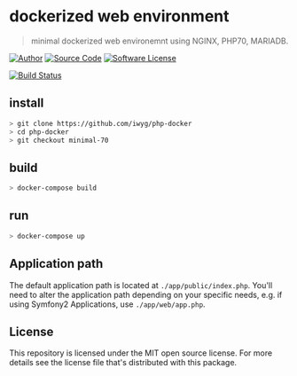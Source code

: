 # dockerized web environment
> minimal dockerized web environemnt using NGINX, PHP70, MARIADB.

[![Author](http://img.shields.io/badge/author-iwyg-blue.svg?style=flat-square)](https://github.com/iwyg)
[![Source Code](http://img.shields.io/badge/source-iwyg/php_docker-blue.svg?style=flat-square)](https://github.com/iwyg/php-docker/tree/minimal-70)
[![Software License](https://img.shields.io/badge/license-MIT-brightgreen.svg?style=flat-square)](https://github.com/iwyg/php-docker/blob/minimal-70/LICENSE.md)

[![Build Status](https://img.shields.io/travis/iwyg/php-docker/minimal-70.svg?style=flat-square)](https://travis-ci.org/iwyg/php-docker)

## install

```sh
> git clone https://github.com/iwyg/php-docker 
> cd php-docker
> git checkout minimal-70
```

## build

```sh
> docker-compose build 
```

## run

```sh
> docker-compose up
```
<!--
```sh
> docker run -d -v $(pwd)/app:/var/www/app -p 8080:80 -p 3306:3306 --name=devbox1 dev/php
```
-->
## Application path

The default application path is located at `./app/public/index.php`. You'll need
to alter the application path depending on your specific needs, e.g. if using
Symfony2 Applications, use `./app/web/app.php`.


## License
This repository is licensed under the MIT open source license. 
For more details see the license file that's distributed with this package.
